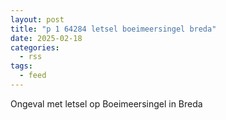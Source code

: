 ```yaml
---
layout: post
title: "p 1 64284 letsel boeimeersingel breda"
date: 2025-02-18
categories: 
  - rss
tags: 
  - feed
---
```


Ongeval met letsel op Boeimeersingel in Breda
